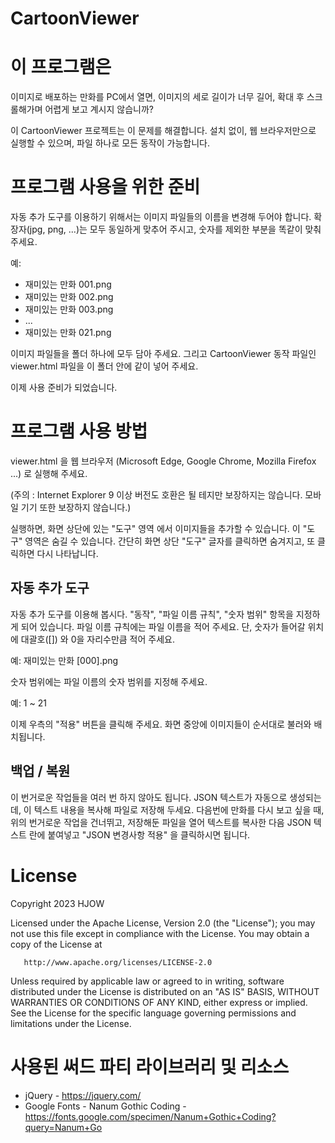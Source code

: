 CartoonViewer
=============
# 이 프로그램은
이미지로 배포하는 만화를 PC에서 열면,
이미지의 세로 길이가 너무 길어, 확대 후 스크롤해가며 어렵게 보고 계시지 않습니까?

이 CartoonViewer 프로젝트는 이 문제를 해결합니다.
설치 없이, 웹 브라우저만으로 실행할 수 있으며, 파일 하나로 모든 동작이 가능합니다.

# 프로그램 사용을 위한 준비
자동 추가 도구를 이용하기 위해서는 이미지 파일들의 이름을 변경해 두어야 합니다.
확장자(jpg, png, ...)는 모두 동일하게 맞추어 주시고, 숫자를 제외한 부분을 똑같이 맞춰 주세요.

예:

* 재미있는 만화 001.png
* 재미있는 만화 002.png
* 재미있는 만화 003.png
* ...
* 재미있는 만화 021.png

이미지 파일들을 폴더 하나에 모두 담아 주세요.
그리고 CartoonViewer 동작 파일인 viewer.html 파일을 이 폴더 안에 같이 넣어 주세요.

이제 사용 준비가 되었습니다.

# 프로그램 사용 방법

viewer.html 을 웹 브라우저 (Microsoft Edge, Google Chrome, Mozilla Firefox ...) 로 실행해 주세요.

(주의 : Internet Explorer 9 이상 버전도 호환은 될 테지만 보장하지는 않습니다. 모바일 기기 또한 보장하지 않습니다.)

실행하면, 화면 상단에 있는 "도구" 영역 에서 이미지들을 추가할 수 있습니다.
이 "도구" 영역은 숨길 수 있습니다. 간단히 화면 상단 "도구" 글자를 클릭하면 숨겨지고, 또 클릭하면 다시 나타납니다.

## 자동 추가 도구

자동 추가 도구를 이용해 봅시다.
"동작", "파일 이름 규칙", "숫자 범위" 항목을 지정하게 되어 있습니다.
파일 이름 규칙에는 파일 이름을 적어 주세요. 단, 숫자가 들어갈 위치에 대괄호([]) 와 0을 자리수만큼 적어 주세요.

예: 재미있는 만화 [000].png

숫자 범위에는 파일 이름의 숫자 범위를 지정해 주세요.

예: 1 ~ 21

이제 우측의 "적용" 버튼을 클릭해 주세요.
화면 중앙에 이미지들이 순서대로 불러와 배치됩니다.

## 백업 / 복원

이 번거로운 작업들을 여러 번 하지 않아도 됩니다.
JSON 텍스트가 자동으로 생성되는데, 이 텍스트 내용을 복사해 파일로 저장해 두세요.
다음번에 만화를 다시 보고 싶을 때, 위의 번거로운 작업을 건너뛰고, 저장해둔 파일을 열어 텍스트를 복사한 다음
JSON 텍스트 란에 붙여넣고 "JSON 변경사항 적용" 을 클릭하시면 됩니다.

# License

   Copyright 2023 HJOW

   Licensed under the Apache License, Version 2.0 (the "License");
   you may not use this file except in compliance with the License.
   You may obtain a copy of the License at

       http://www.apache.org/licenses/LICENSE-2.0

   Unless required by applicable law or agreed to in writing, software
   distributed under the License is distributed on an "AS IS" BASIS,
   WITHOUT WARRANTIES OR CONDITIONS OF ANY KIND, either express or implied.
   See the License for the specific language governing permissions and
   limitations under the License.

# 사용된 써드 파티 라이브러리 및 리소스

* jQuery - https://jquery.com/
* Google Fonts - Nanum Gothic Coding - https://fonts.google.com/specimen/Nanum+Gothic+Coding?query=Nanum+Go
